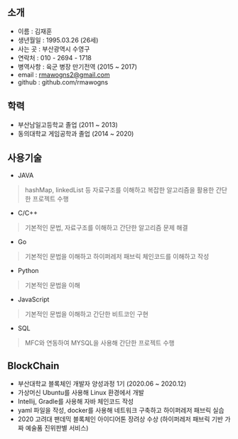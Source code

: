 ## 소개
* 이름 : 김재훈  
* 생년월일 : 1995.03.26 (26세)  
* 사는 곳 : 부산광역시 수영구  
* 연락처 : 010 - 2694 - 1718  
* 병역사항 : 육군 병장 만기전역 (2015 ~ 2017)  
* email : rmawogns2@gmail.com  
* github : github.com/rmawogns

## 학력  
* 부산남일고등학교 졸업 (2011 ~ 2013)
* 동의대학교 게임공학과 졸업 (2014 ~ 2020)   

## 사용기술
* JAVA  
> hashMap, linkedList 등 자료구조를 이해하고 복잡한 알고리즘을 활용한 간단한 프로젝트 수행
* C/C++  
> 기본적인 문법, 자료구조를 이해하고 간단한 알고리즘 문제 해결
* Go  
> 기본적인 문법을 이해하고 하이퍼레저 패브릭 체인코드를 이해하고 작성
* Python  
> 기본적인 문법을 이해  
* JavaScript  
> 기본적인 문법을 이해하고 간단한 비트코인 구현 
* SQL  
 > MFC와 연동하여 MYSQL을 사용해 간단한 프로젝트 수행  
 
## BlockChain  
* 부산대학교 블록체인 개발자 양성과정 1기 (2020.06 ~ 2020.12)  
* 가상머신 Ubuntu를 사용해 Linux 환경에서 개발  
* Intellij, Gradle를 사용해 자바 체인코드 작성  
* yaml 파일을 작성, docker를 사용해 네트워크 구축하고 하이퍼레저 패브릭 실습  
* 2020 고려대 팬데믹 블록체인 아이디어톤 장려상 수상 (하이퍼레저 패브릭 기반 가짜 예술품 진위판별 서비스) 
